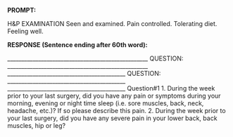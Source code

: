 **PROMPT:**

H&P EXAMINATION Seen and examined. Pain controlled. Tolerating diet. Feeling well. 

**RESPONSE (Sentence ending after 60th word):**

__________________________________________________ QUESTION: __________________________________________________ __________________________________________ QUESTION: __________________________________________ __________________________________________ Question#1 1. During the week prior to your last surgery, did you have any pain or symptoms during your morning, evening or night time sleep (i.e. sore muscles, back, neck, headache, etc.)? If so please describe this pain. 2. During the week prior to your last surgery, did you have any severe pain in your lower back, back muscles, hip or leg? 